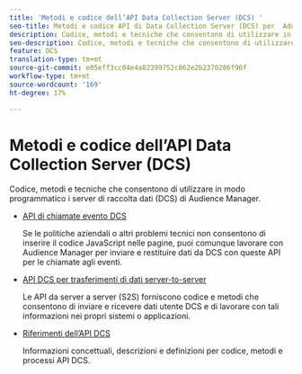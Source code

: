 ```yaml
---
title: 'Metodi e codice dell’API Data Collection Server (DCS) '
seo-title: Metodi e codice API di Data Collection Server (DCS) per  Adobe Audience Manager (AAM)
description: Codice, metodi e tecniche che consentono di utilizzare in modo programmatico i server di raccolta dati (DCS) di  Audience Manager.
seo-description: Codice, metodi e tecniche che consentono di utilizzare in modo programmatico i server di raccolta dati (DCS) di  Audience Manager.
feature: DCS
translation-type: tm+mt
source-git-commit: e05eff3cc04e4a82399752c862e2b2370286f96f
workflow-type: tm+mt
source-wordcount: '169'
ht-degree: 17%

---
```



# Metodi e codice dell’API Data Collection Server (DCS) 

Codice, metodi e tecniche che consentono di utilizzare in modo programmatico i server di raccolta dati (DCS) di  Audience Manager.

* [API di chiamate evento DCS](/help/using/api/dcs-intro/dcs-event-calls/dcs-event-calls.md)

   Se le politiche aziendali o altri problemi tecnici non consentono di inserire il codice JavaScript nelle pagine, puoi comunque lavorare con  Audience Manager per inviare e restituire dati da DCS con queste API per le chiamate agli eventi.

* [API DCS per trasferimenti di dati server-to-server](/help/using/api/dcs-intro/dcs-s2s/dcs-s2s.md)

   Le API da server a server (S2S) forniscono codice e metodi che consentono di inviare e ricevere dati utente DCS e di lavorare con tali informazioni nei propri sistemi o applicazioni.

* [Riferimenti dell’API DCS ](/help/using/api/dcs-intro/dcs-api-reference/dcs-api-methods.md)

   Informazioni concettuali, descrizioni e definizioni per codice, metodi e processi API DCS.